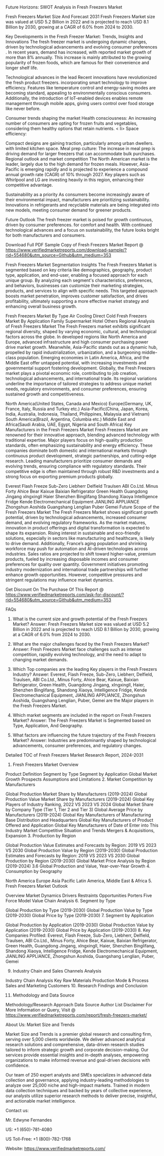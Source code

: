 Future Horizons: SWOT Analysis in Fresh Freezers Market


Fresh Freezers Market Size And Forecast 2031
Fresh Freezers Market size was valued at USD 5.2 Billion in 2022 and is projected to reach USD 8.1 Billion by 2030, growing at a CAGR of 6.0% from 2024 to 2030.

Key Developments in the Fresh Freezer Market: Trends, Insights and Innovations
The fresh freezer market is undergoing dynamic changes, driven by technological advancements and evolving consumer preferences . In recent years, demand has increased, with reported market growth of more than 8% annually. This increase is mainly attributed to the growing popularity of frozen foods, which are famous for their convenience and longer shelf life.

Technological advances in the lead
Recent innovations have revolutionized the fresh product freezers. incorporating smart technology to improve efficiency. Features like temperature control and energy-saving modes are becoming standard, appealing to environmentally conscious consumers. Additionally, the introduction of IoT-enabled devices enables remote management through mobile apps, giving users control over food storage like never before.

Consumer trends shaping the market
Health consciousness: An increasing number of consumers are opting for frozen fruits and vegetables, considering them healthy options that retain nutrients.
< li>
Space efficiency:

Compact designs are gaining traction, particularly among urban dwellers. with limited kitchen space.
Meal prep culture: The increase in meal prep is driving demand for larger freezers that can accommodate bulk purchases.
Regional outlook and market competition
The North American market is the leader, largely due to the high demand for frozen meals. However, Asia-Pacific is emerging rapidly and is projected to experience a compound annual growth rate (CAGR) of 10% through 2027. Key players such as Whirlpool and LG are investing heavily in this region, enhancing their competitive advantage.

Sustainability as a priority
As consumers become increasingly aware of their environmental impact, manufacturers are prioritizing sustainability. Innovations in refrigerants and recyclable materials are being integrated into new models, meeting consumer demand for greener products.

Future Outlook
The fresh freezer market is poised for growth continuous, driven by consumer preferences. for comfort and health. With continued technological advances and a focus on sustainability, the future looks bright for both manufacturers and consumers.

Download Full PDF Sample Copy of Fresh Freezers Market Report @ https://www.verifiedmarketreports.com/download-sample/?rid=554680&utm_source=Github&utm_medium=353

Fresh Freezers Market Segmentation Insights
The Fresh Freezers Market is segmented based on key criteria like demographics, geography, product type, application, and end-user, enabling a focused approach for each unique group. By analyzing each segment's characteristics, preferences, and behaviors, businesses can customize their marketing strategies, products, and services to align with specific needs. This targeted approach boosts market penetration, improves customer satisfaction, and drives profitability, ultimately supporting a more effective market strategy and enhancing overall business growth.

Fresh Freezers Market By Type
Air Cooling
Direct Cold
Fresh Freezers Market By Application
Family
Supermarket
Hotel
Others
Regional Analysis of Fresh Freezers Market
The Fresh Freezers market exhibits significant regional diversity, shaped by varying economic, cultural, and technological factors across the globe. In developed regions like North America and Europe, advanced infrastructure and high consumer purchasing power drive market growth. Meanwhile, Asia-Pacific stands out as a dynamic hub, propelled by rapid industrialization, urbanization, and a burgeoning middle-class population. Emerging economies in Latin America, Africa, and the Middle East offer untapped potential, with increasing investments and governmental support fostering development. Globally, the Fresh Freezers market plays a pivotal economic role, contributing to job creation, technological advancements, and international trade. Its regional variations underline the importance of tailored strategies to address unique market needs, regulatory environments, and consumer preferences, ensuring sustained growth and competitiveness.

North America(United States, Canada and Mexico)
Europe(Germany, UK, France, Italy, Russia and Turkey etc.)
Asia-Pacific(China, Japan, Korea, India, Australia, Indonesia, Thailand, Philippines, Malaysia and Vietnam)
South America(Brazil, Argentina, Columbia etc.)
Middle East and Africa(Saudi Arabia, UAE, Egypt, Nigeria and South Africa)
Key Manufacturers in the Fresh Freezers Market
Fresh Freezers Market are renowned for their innovative approach, blending advanced technology with traditional expertise. Major players focus on high-quality production standards, often emphasizing sustainability and energy efficiency. These companies dominate both domestic and international markets through continuous product development, strategic partnerships, and cutting-edge research. Leading manufacturers prioritize consumer demands and evolving trends, ensuring compliance with regulatory standards. Their competitive edge is often maintained through robust R&D investments and a strong focus on exporting premium products globally.

Everest
Flash Freeze
Sub-Zero
Liebherr
Delfield
Traulsen
ABI Co.Ltd.
Minus Forty
Ahice Bear
Kaixue
Baixian Refrigerator
Green Health
Guangdong Jingang
xIngxingll
Haier
Shenzhen Binglifang
Shandong Xiaoya
Intelligence Fridge
Kende Electromechanical Equipment
JIANLING APPLIANCE
Zhongshun Aoshida
Guangshang Lenglian
Puber
Gemei
Future Scope of the Fresh Freezers Market
The Fresh Freezers Market shows significant growth potential, driven by technological advancements, increased consumer demand, and evolving regulatory frameworks. As the market matures, innovation in product offerings and digital transformation is expected to shape its expansion. Rising interest in sustainable and eco-friendly solutions, especially in sectors like manufacturing and healthcare, is likely to drive demand. Additionally, France’s aging population and shrinking workforce may push for automation and AI-driven technologies across industries. Sales ratios are projected to shift toward higher-value, premium products, fueled by increasing disposable incomes and consumer preferences for quality over quantity. Government initiatives promoting industry modernization and international trade partnerships will further enhance growth opportunities. However, competitive pressures and stringent regulations may influence market dynamics.

Get Discount On The Purchase Of This Report @ https://www.verifiedmarketreports.com/ask-for-discount/?rid=554680&utm_source=Github&utm_medium=353

FAQs
1. What is the current size and growth potential of the Fresh Freezers Market?
Answer: Fresh Freezers Market size was valued at USD 5.2 Billion in 2022 and is projected to reach USD 8.1 Billion by 2030, growing at a CAGR of 6.0% from 2024 to 2030.

2. What are the major challenges faced by the Fresh Freezers Market?
Answer: Fresh Freezers Market face challenges such as intense competition, rapidly evolving technology, and the need to adapt to changing market demands.

3. Which Top companies are the leading Key players in the Fresh Freezers Industry?
Answer: Everest, Flash Freeze, Sub-Zero, Liebherr, Delfield, Traulsen, ABI Co.Ltd., Minus Forty, Ahice Bear, Kaixue, Baixian Refrigerator, Green Health, Guangdong Jingang, xIngxingll, Haier, Shenzhen Binglifang, Shandong Xiaoya, Intelligence Fridge, Kende Electromechanical Equipment, JIANLING APPLIANCE, Zhongshun Aoshida, Guangshang Lenglian, Puber, Gemei are the Major players in the Fresh Freezers Market.

4. Which market segments are included in the report on Fresh Freezers Market?
Answer: The Fresh Freezers Market is Segmented based on Type, Application, And Geography.

5. What factors are influencing the future trajectory of the Fresh Freezers Market?
Answer: Industries are predominantly shaped by technological advancements, consumer preferences, and regulatory changes.

Detailed TOC of Fresh Freezers Market Research Report, 2024-2031
1. Fresh Freezers Market Overview

Product Definition
Segment by Type
Segment by Application
Global Market Growth Prospects
Assumptions and Limitations
2. Market Competition by Manufacturers

Global Production Market Share by Manufacturers (2019-2024)
Global Production Value Market Share by Manufacturers (2019-2024)
Global Key Players of Industry Ranking, 2022 VS 2023 VS 2024
Global Market Share by Company Type (Tier 1, Tier 2 and Tier 3)
Global Average Price by Manufacturers (2019-2024)
Global Key Manufacturers of Manufacturing Base Distribution and Headquarters
Global Key Manufacturers of Product Offered and Application
Global Key Manufacturers of Date of Enter into This Industry
Market Competitive Situation and Trends
Mergers & Acquisitions, Expansion
3. Production by Region

Global Production Value Estimates and Forecasts by Region: 2019 VS 2023 VS 2030
Global Production Value by Region (2019-2030)
Global Production Estimates and Forecasts by Region: 2019 VS 2023 VS 2030
Global Production by Region (2019-2030)
Global Market Price Analysis by Region (2019-2024) 3.6 Global Production and Value, Year-over-Year Growth
4. Consumption by Geography

North America
Europe
Asia Pacific
Latin America, Middle East & Africa
5. Fresh Freezers Market Outlook

Overview
Market Dynamics
Drivers
Restraints
Opportunities
Porters Five Force Model
Value Chain Analysis 
6. Segment by Type

Global Production by Type (2019-2030)
Global Production Value by Type (2019-2030)
Global Price by Type (2019-2030)
7. Segment by Application

Global Production by Application (2019-2030)
Global Production Value by Application (2019-2030)
Global Price by Application (2019-2030)
8. Key Companies Profiled: Everest, Flash Freeze, Sub-Zero, Liebherr, Delfield, Traulsen, ABI Co.Ltd., Minus Forty, Ahice Bear, Kaixue, Baixian Refrigerator, Green Health, Guangdong Jingang, xIngxingll, Haier, Shenzhen Binglifang, Shandong Xiaoya, Intelligence Fridge, Kende Electromechanical Equipment, JIANLING APPLIANCE, Zhongshun Aoshida, Guangshang Lenglian, Puber, Gemei

9. Industry Chain and Sales Channels Analysis

Industry Chain Analysis
Key Raw Materials
Production Mode & Process
Sales and Marketing
Customers
10. Research Findings and Conclusion

11. Methodology and Data Source

Methodology/Research Approach
Data Source
Author List
Disclaimer
For More Information or Query, Visit @ https://www.verifiedmarketreports.com/report/fresh-freezers-market/

About Us: Market Size and Trends

Market Size and Trends is a premier global research and consulting firm, serving over 5,000 clients worldwide. We deliver advanced analytical research solutions and comprehensive, data-driven research studies tailored to inform strategic growth and corporate decision-making. Our services provide essential insights and in-depth analyses, empowering organizations to make informed revenue and goal-driven decisions with confidence.

Our team of 250 expert analysts and SMEs specializes in advanced data collection and governance, applying industry-leading methodologies to analyze over 25,000 niche and high-impact markets. Trained in modern data collection techniques and backed by years of collective experience, our analysts utilize superior research methods to deliver precise, insightful, and actionable market intelligence.

Contact us:

Mr. Edwyne Fernandes

US: +1 (650)-781-4080

US Toll-Free: +1 (800)-782-1768

Website: https://www.verifiedmarketreports.com/
